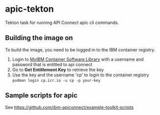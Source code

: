 # apic-tekton

Tekton task for running API Connect apic cli commands. 

## Building the image on

To build the image, you need to be logged in to the IBM container registry.

1. Login to [MyIBM Container Software Library](https://myibm.ibm.com/products-services/containerlibrary) with a username and password that is entitled to api connect
2. Go to **Get Entitlement Key** to retrieve the key
3. Use the key and the username 'cp' to login to the container registry `podman login cp.icr.io -u cp -p your-key` 

## Sample scripts for apic

See https://github.com/ibm-apiconnect/example-toolkit-scripts



